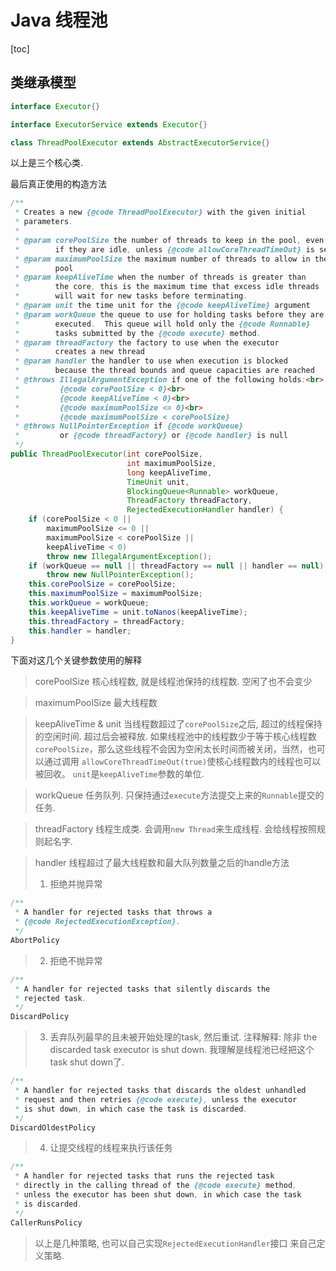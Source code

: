 # Java 线程池

[toc]  

## 类继承模型

```java
interface Executor{}

interface ExecutorService extends Executor{}

class ThreadPoolExecutor extends AbstractExecutorService{}
```

以上是三个核心类.

最后真正使用的构造方法
```java
/**
 * Creates a new {@code ThreadPoolExecutor} with the given initial
 * parameters.
 *
 * @param corePoolSize the number of threads to keep in the pool, even
 *        if they are idle, unless {@code allowCoreThreadTimeOut} is set
 * @param maximumPoolSize the maximum number of threads to allow in the
 *        pool
 * @param keepAliveTime when the number of threads is greater than
 *        the core, this is the maximum time that excess idle threads
 *        will wait for new tasks before terminating.
 * @param unit the time unit for the {@code keepAliveTime} argument
 * @param workQueue the queue to use for holding tasks before they are
 *        executed.  This queue will hold only the {@code Runnable}
 *        tasks submitted by the {@code execute} method.
 * @param threadFactory the factory to use when the executor
 *        creates a new thread
 * @param handler the handler to use when execution is blocked
 *        because the thread bounds and queue capacities are reached
 * @throws IllegalArgumentException if one of the following holds:<br>
 *         {@code corePoolSize < 0}<br>
 *         {@code keepAliveTime < 0}<br>
 *         {@code maximumPoolSize <= 0}<br>
 *         {@code maximumPoolSize < corePoolSize}
 * @throws NullPointerException if {@code workQueue}
 *         or {@code threadFactory} or {@code handler} is null
 */
public ThreadPoolExecutor(int corePoolSize,
                          int maximumPoolSize,
                          long keepAliveTime,
                          TimeUnit unit,
                          BlockingQueue<Runnable> workQueue,
                          ThreadFactory threadFactory,
                          RejectedExecutionHandler handler) {
    if (corePoolSize < 0 ||
        maximumPoolSize <= 0 ||
        maximumPoolSize < corePoolSize ||
        keepAliveTime < 0)
        throw new IllegalArgumentException();
    if (workQueue == null || threadFactory == null || handler == null)
        throw new NullPointerException();
    this.corePoolSize = corePoolSize;
    this.maximumPoolSize = maximumPoolSize;
    this.workQueue = workQueue;
    this.keepAliveTime = unit.toNanos(keepAliveTime);
    this.threadFactory = threadFactory;
    this.handler = handler;
}
```

下面对这几个关键参数使用的解释

> corePoolSize
> 核心线程数, 就是线程池保持的线程数. 空闲了也不会变少

> maximumPoolSize
> 最大线程数

> keepAliveTime & unit
> 当线程数超过了`corePoolSize`之后, 超过的线程保持的空闲时间. 超过后会被释放. 如果线程池中的线程数少于等于核心线程数 `corePoolSize`，那么这些线程不会因为空闲太长时间而被关闭，当然，也可以通过调用 `allowCoreThreadTimeOut(true)`使核心线程数内的线程也可以被回收。 `unit`是`keepAliveTime`参数的单位.

> workQueue
> 任务队列. 只保持通过`execute`方法提交上来的`Runnable`提交的任务.

> threadFactory
> 线程生成类. 会调用`new Thread`来生成线程. 会给线程按照规则起名字.

> handler
> 线程超过了最大线程数和最大队列数量之后的handle方法
> 
> 1. 拒绝并抛异常
```java
/**
 * A handler for rejected tasks that throws a
 * {@code RejectedExecutionException}.
 */
AbortPolicy
```
> 2. 拒绝不抛异常
```java
/**
 * A handler for rejected tasks that silently discards the
 * rejected task.
 */
DiscardPolicy
```
> 3. 丢弃队列最早的且未被开始处理的task, 然后重试. 注释解释: 除非 the discarded task executor is shut down. 我理解是线程池已经把这个task shut down了.
```java
/**
 * A handler for rejected tasks that discards the oldest unhandled
 * request and then retries {@code execute}, unless the executor
 * is shut down, in which case the task is discarded.
 */
DiscardOldestPolicy
```
> 4. 让提交线程的线程来执行该任务
```java
/**
 * A handler for rejected tasks that runs the rejected task
 * directly in the calling thread of the {@code execute} method,
 * unless the executor has been shut down, in which case the task
 * is discarded.
 */
CallerRunsPolicy
```
>
> 以上是几种策略, 也可以自己实现`RejectedExecutionHandler`接口 来自己定义策略.







